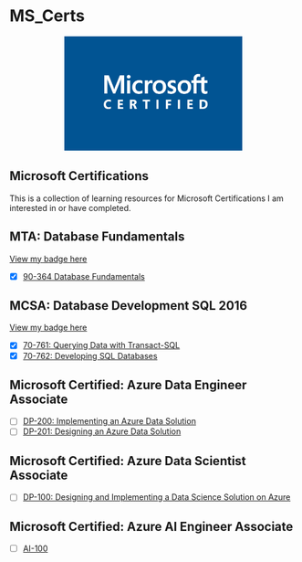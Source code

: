 # MS_Certs

<p align="center">
  <img height="200" src="src/ms_certified.webp"/>
</p>

## Microsoft Certifications 
This is a collection of learning resources for Microsoft Certifications I am interested in or have completed. 

## MTA: Database Fundamentals
[View my badge here](https://www.youracclaim.com/badges/1a5dde84-d5fc-4dd5-8f91-ba8a636588bf)
- [x] [90-364 Database Fundamentals](https://docs.microsoft.com/en-us/learn/certifications/exams/98-364)

## MCSA: Database Development SQL 2016 
[View my badge here](https://www.youracclaim.com/badges/394c69c2-113e-43fd-8c1c-3d5eb4744760)
- [x] [70-761: Querying Data with Transact-SQL](https://docs.microsoft.com/en-us/learn/certifications/exams/70-761)
- [x] [70-762: Developing SQL Databases](https://docs.microsoft.com/en-us/learn/certifications/exams/70-762)

## Microsoft Certified: Azure Data Engineer Associate
- [ ] [DP-200: Implementing an Azure Data Solution](https://github.com/luyandamncube/MS_Certs/tree/main/DP-200)
- [ ] [DP-201: Designing an Azure Data Solution](https://docs.microsoft.com/en-us/learn/certifications/exams/dp-201)

## Microsoft Certified: Azure Data Scientist Associate
- [ ] [DP-100: Designing and Implementing a Data Science Solution on Azure](https://docs.microsoft.com/en-us/learn/certifications/exams/dp-100)

## Microsoft Certified: Azure AI Engineer Associate
- [ ] [AI-100](https://github.com/luyandamncube/MS_Certs/tree/master/AI-100) 
